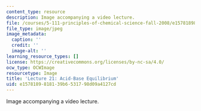 ```yaml
---
content_type: resource
description: Image accompanying a video lecture.
file: /courses/5-111-principles-of-chemical-science-fall-2008/e1578189818139b6531798d09a4127cd_21.jpg
file_type: image/jpeg
image_metadata:
  caption: ''
  credit: ''
  image-alt: ''
learning_resource_types: []
license: https://creativecommons.org/licenses/by-nc-sa/4.0/
ocw_type: OCWImage
resourcetype: Image
title: 'Lecture 21: Acid-Base Equilibrium'
uid: e1578189-8181-39b6-5317-98d09a4127cd
---
```

Image accompanying a video lecture.